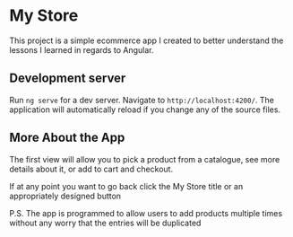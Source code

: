 # My Store

This project is a simple ecommerce app I created to better understand the lessons I learned in regards to Angular.

## Development server

Run `ng serve` for a dev server. Navigate to `http://localhost:4200/`. The application will automatically reload if you change any of the source files.

## More About the App

The first view will allow you to pick a product from a catalogue, see more details about it, or add to cart and checkout.

If at any point you want to go back click the My Store title or an appropriately designed button

P.S. The app is programmed to allow users to add products multiple times without any worry that the entries will be duplicated
